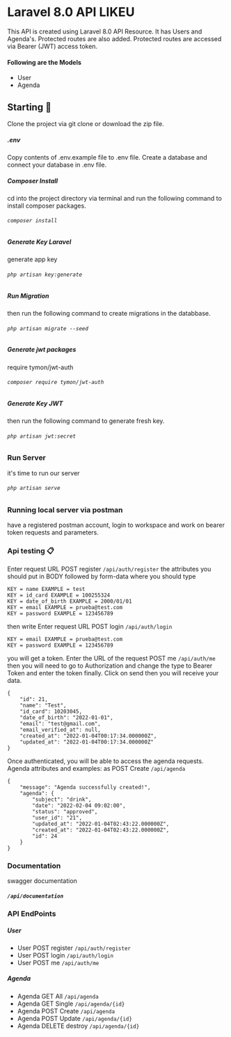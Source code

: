 # Laravel 8.0 API LIKEU
This API is created using Laravel 8.0 API Resource. It has Users and Agenda's. Protected routes are also added. Protected routes are accessed via Bearer (JWT) access token.

#### Following are the Models
* User
* Agenda
## Starting 🚀
Clone the project via git clone or download the zip file.
##### .env
Copy contents of .env.example file to .env file. Create a database and connect your database in .env file.
##### Composer Install
cd into the project directory via terminal and run the following  command to install composer packages.
###### `composer install`
##### Generate Key Laravel
generate app key
###### `php artisan key:generate`
##### Run Migration
then run the following command to create migrations in the databbase.
###### `php artisan migrate --seed`
##### Generate jwt packages
require tymon/jwt-auth
###### `composer require tymon/jwt-auth`
##### Generate Key JWT
then run the following command to generate fresh key.
###### `php artisan jwt:secret`
### Run Server
it's time to run our server
###### `php artisan serve`
### Running local server via postman
have a registered postman account, login to workspace and work on bearer token requests and parameters. 
### Api testing 📋
Enter request URL POST register `/api/auth/register`
the attributes you should put in BODY followed by form-data where you should type
```
KEY = name EXAMPLE = test
KEY = id_card EXAMPLE = 100255324
KEY = date_of_birth EXAMPLE = 2000/01/01
KEY = email EXAMPLE = prueba@test.com
KEY = password EXAMPLE = 123456789
```
then write
Enter request URL POST login `/api/auth/login`
```
KEY = email EXAMPLE = prueba@test.com
KEY = password EXAMPLE = 123456789
```
you will get a token.
Enter the URL of the request POST me `/api/auth/me`
then you will need to go to Authorization and change the type to Bearer Token and enter the token finally.
Click on send then you will receive your data.  
```
{
    "id": 21,
    "name": "Test",
    "id_card": 10203045,
    "date_of_birth": "2022-01-01",
    "email": "test@gmail.com",
    "email_verified_at": null,
    "created_at": "2022-01-04T00:17:34.000000Z",
    "updated_at": "2022-01-04T00:17:34.000000Z"
}
```
Once authenticated, you will be able to access the agenda requests.
Agenda attributes and examples:
as POST Create `/api/agenda`
```
{
    "message": "Agenda successfully created!",
    "agenda": {
        "subject": "drink",
        "date": "2022-02-04 09:02:00",
        "status": "approved",
        "user_id": "21",
        "updated_at": "2022-01-04T02:43:22.000000Z",
        "created_at": "2022-01-04T02:43:22.000000Z",
        "id": 24
    }
}
```

### Documentation 
swagger documentation
##### `/api/documentation`
### API EndPoints
##### User
* User POST register `/api/auth/register`
* User POST login `/api/auth/login`
* User POST me `/api/auth/me`
##### Agenda
* Agenda GET All `/api/agenda`
* Agenda GET Single `/api/agenda/{id}`
* Agenda POST Create `/api/agenda`
* Agenda POST Update `/api/agenda/{id}`
* Agenda DELETE destroy `/api/agenda/{id}`
